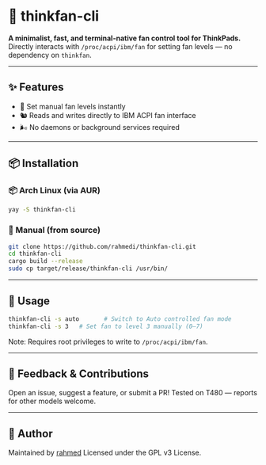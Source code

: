 # 🧫 thinkfan-cli

**A minimalist, fast, and terminal-native fan control tool for ThinkPads.**
Directly interacts with `/proc/acpi/ibm/fan` for setting fan levels — no dependency on `thinkfan`.

---

## ✨ Features

* 🔧 Set manual fan levels instantly
* 🐿 Reads and writes directly to IBM ACPI fan interface
* 🌬️ No daemons or background services required

---

## 📦 Installation

### 📦 Arch Linux (via AUR)

```bash
yay -S thinkfan-cli
```

### 🔧 Manual (from source)

```bash
git clone https://github.com/rahmedi/thinkfan-cli.git
cd thinkfan-cli
cargo build --release
sudo cp target/release/thinkfan-cli /usr/bin/
```

---

## 🚀 Usage

```bash
thinkfan-cli -s auto       # Switch to Auto controlled fan mode
thinkfan-cli -s 3   # Set fan to level 3 manually (0–7)
```

Note: Requires root privileges to write to `/proc/acpi/ibm/fan`.

---

## 💬 Feedback & Contributions

Open an issue, suggest a feature, or submit a PR!
Tested on T480 — reports for other models welcome.

---

## 💙 Author

Maintained by [rahmed](https://github.com/rahmedi)
Licensed under the GPL v3 License.
